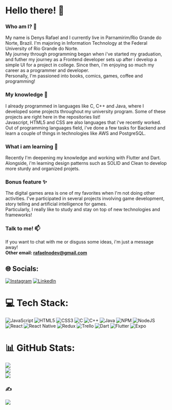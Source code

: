 # Hello there! 👋

### Who am I? 🤔
My name is Denys Rafael and I currently live in Parnamirim/Rio Grande do Norte, Brazil. I'm majoring in Information Technology at the Federal University of Rio Grande do Norte. <br />
My journey through programming began when i've started my graduation, and futher my journey as a Frontend developer sets up after i develop a simple UI for a project in college. Since then, i'm enjoying so much my career as a programmer and developer. <br />
Personally, I'm passioned into books, comics, games, coffee and programming!

### My knowledge 🔭
I already programmed in languages like C, C++ and Java, where I developed some projects throughout my university program. Some of these projects are right here in the repositories list! <br />
Javascript, HTML5 and CSS are also languages that i've recently worked.
Out of programming languages field, i've done a few tasks for Backend and learn a couple of things in technologies like AWS and PostgreSQL.

### What i am learning 🌱
Recently I'm deepening my knowledge and working with Flutter and Dart. Alongside, i'm learning design patterns such as SOLID and Clean to develop more sturdy and organized projets. 

### Bonus feature ✨
The digital games area is one of my favorites when I'm not doing other activities. I've participated in several projects involving game development, story telling and artificial intelligence for games. <br /> 
Particularly, I really like to study and stay on top of new technologies and frameworks!

### Talk to me! 📫
If you want to chat with me or disguss some ideas, i'm just a message away! <br />
**Other email: rafaelnodev@gmail.com** 

## 🌐 Socials:
[![Instagram](https://img.shields.io/badge/Instagram-%23E4405F.svg?logo=Instagram&logoColor=white)](https://instagram.com/d._rafael) [![LinkedIn](https://img.shields.io/badge/LinkedIn-%230077B5.svg?logo=linkedin&logoColor=white)](https://linkedin.com/in/https://www.linkedin.com/in/denys-olivera-810764232) 

# 💻 Tech Stack:
![JavaScript](https://img.shields.io/badge/javascript-%23323330.svg?style=for-the-badge&logo=javascript&logoColor=%23F7DF1E) ![HTML5](https://img.shields.io/badge/html5-%23E34F26.svg?style=for-the-badge&logo=html5&logoColor=white) ![CSS3](https://img.shields.io/badge/css3-%231572B6.svg?style=for-the-badge&logo=css3&logoColor=white) ![C](https://img.shields.io/badge/c-%2300599C.svg?style=for-the-badge&logo=c&logoColor=white) ![C++](https://img.shields.io/badge/c++-%2300599C.svg?style=for-the-badge&logo=c%2B%2B&logoColor=white) ![Java](https://img.shields.io/badge/java-%23ED8B00.svg?style=for-the-badge&logo=java&logoColor=white) ![NPM](https://img.shields.io/badge/NPM-%23000000.svg?style=for-the-badge&logo=npm&logoColor=white) ![NodeJS](https://img.shields.io/badge/node.js-6DA55F?style=for-the-badge&logo=node.js&logoColor=white) ![React](https://img.shields.io/badge/react-%2320232a.svg?style=for-the-badge&logo=react&logoColor=%2361DAFB) ![React Native](https://img.shields.io/badge/react_native-%2320232a.svg?style=for-the-badge&logo=react&logoColor=%2361DAFB) ![Redux](https://img.shields.io/badge/redux-%23593d88.svg?style=for-the-badge&logo=redux&logoColor=white) ![Trello](https://img.shields.io/badge/Trello-%23026AA7.svg?style=for-the-badge&logo=Trello&logoColor=white) ![Dart](https://img.shields.io/badge/dart-%230175C2.svg?style=for-the-badge&logo=dart&logoColor=white) ![Flutter](https://img.shields.io/badge/Flutter-%2302569B.svg?style=for-the-badge&logo=Flutter&logoColor=white) ![Expo](https://img.shields.io/badge/expo-1C1E24?style=for-the-badge&logo=expo&logoColor=#D04A37)
# 📊 GitHub Stats:
![](https://github-readme-stats.vercel.app/api?username=rafa-Nobre&theme=solarized-light&hide_border=false&include_all_commits=true&count_private=true)<br/>
![](https://github-readme-streak-stats.herokuapp.com/?user=rafa-Nobre&theme=solarized-light&hide_border=false)<br/>
![](https://github-readme-stats.vercel.app/api/top-langs/?username=rafa-Nobre&theme=solarized-light&hide_border=false&include_all_commits=true&count_private=true&layout=compact)

### ✍️
![](https://quotes-github-readme.vercel.app/api?type=horizontal&theme=radical)

<!-- Proudly created with GPRM ( https://gprm.itsvg.in ) -->
